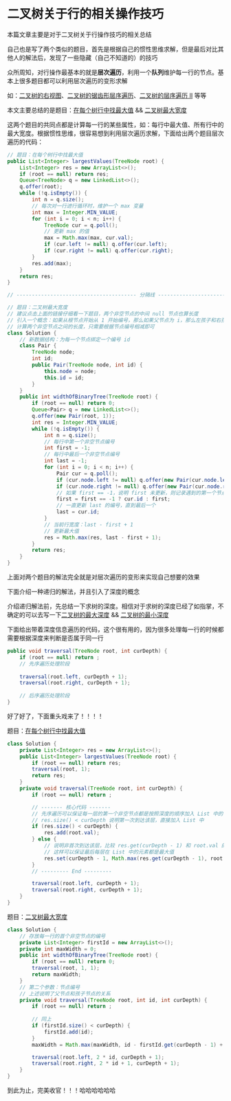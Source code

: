 # 二叉树关于行的相关操作技巧

本篇文章主要是对于二叉树关于行操作技巧的相关总结

自己也是写了两个类似的题目，首先是根据自己的惯性思维求解，但是最后对比其他人的解法后，发现了一些隐藏（自己不知道的）的技巧



众所周知，对行操作最基本的就是**层次遍历**，利用一个**队列**维护每一行的节点。基本上很多题目都可以利用层次遍历的变形求解

如：[二叉树的右视图](https://leetcode-cn.com/problems/binary-tree-right-side-view/)、[二叉树的锯齿形层序遍历](https://leetcode-cn.com/problems/binary-tree-zigzag-level-order-traversal/)、[二叉树的层序遍历 II](https://leetcode-cn.com/problems/binary-tree-level-order-traversal-ii/) 等等



本文主要总结的是题目：[在每个树行中找最大值](https://leetcode-cn.com/problems/find-largest-value-in-each-tree-row/) && [二叉树最大宽度](https://leetcode-cn.com/problems/maximum-width-of-binary-tree/)

这两个题目的共同点都是计算每一行的某些属性，如：每行中最大值、所有行中的最大宽度。根据惯性思维，很容易想到利用层次遍历求解，下面给出两个题目层次遍历的代码：

```java
// 题目：在每个树行中找最大值
public List<Integer> largestValues(TreeNode root) {
    List<Integer> res = new ArrayList<>();
    if (root == null) return res;
    Queue<TreeNode> q = new LinkedList<>();
    q.offer(root);
    while (!q.isEmpty()) {
        int n = q.size();
        // 每次对一行进行循环时，维护一个 max 变量
        int max = Integer.MIN_VALUE;
        for (int i = 0; i < n; i++) {
            TreeNode cur = q.poll();
            // 更新 max 的值
            max = Math.max(max, cur.val);
            if (cur.left != null) q.offer(cur.left);
            if (cur.right != null) q.offer(cur.right);
        }
        res.add(max);
    }
    return res;
}

// --------------------------------------- 分隔线 --------------------------------------

// 题目：二叉树最大宽度
// 建议点击上面的链接仔细看一下题目，两个非空节点的中间 null 节点也算长度
// 引入一个概念：如果从根节点开始从 1 开始编号，那么如果父节点为 i，那么左孩子和右孩子分别为 2*i，2*i+1
// 计算两个非空节点之间的长度，只需要根据节点编号相减即可
class Solution {
    // 新数据结构：为每一个节点绑定一个编号 id
    class Pair {
        TreeNode node;
        int id;
        public Pair(TreeNode node, int id) {
            this.node = node;
            this.id = id;
        }
    }
    public int widthOfBinaryTree(TreeNode root) {
        if (root == null) return 0;
        Queue<Pair> q = new LinkedList<>();
        q.offer(new Pair(root, 1));
        int res = Integer.MIN_VALUE;
        while (!q.isEmpty()) {
            int n = q.size();
            // 每行中第一个非空节点编号
            int first = -1;
            // 每行中最后一个非空节点编号
            int last = -1;
            for (int i = 0; i < n; i++) {
                Pair cur = q.poll();
                if (cur.node.left != null) q.offer(new Pair(cur.node.left, cur.id * 2));
                if (cur.node.right != null) q.offer(new Pair(cur.node.right, cur.id * 2 + 1));
                // 如果 first == -1，说明 first 未更新，则记录遇到的第一个节点编号
                first = first == -1 ? cur.id : first;
                // 一直更新 last 的编号，直到最后一个
                last = cur.id;
            }
            // 当前行宽度：last - first + 1
            // 更新最大值
            res = Math.max(res, last - first + 1);
        }
        return res;
    }
}
```



上面对两个题目的解法完全就是对层次遍历的变形来实现自己想要的效果

下面介绍一种递归的解法，并且引入了深度的概念

介绍递归解法前，先总结一下求树的深度。相信对于求树的深度已经了如指掌，不确定的可以去写一下[二叉树的最大深度](https://leetcode-cn.com/problems/maximum-depth-of-binary-tree/) && [二叉树的最小深度](https://leetcode-cn.com/problems/minimum-depth-of-binary-tree/)

下面给出带着深度信息遍历的代码，这个很有用的，因为很多处理每一行的时候都需要根据深度来判断是否属于同一行

```java
public void traversal(TreeNode root, int curDepth) {
    if (root == null) return ;
    // 先序遍历处理阶段
    
    traversal(root.left, curDepth + 1);
    traversal(root.right, curDepth + 1);
    
    // 后序遍历处理阶段
}
```





好了好了，下面重头戏来了！！！！

题目：[在每个树行中找最大值](https://leetcode-cn.com/problems/find-largest-value-in-each-tree-row/)

```java
class Solution {
    private List<Integer> res = new ArrayList<>();
    public List<Integer> largestValues(TreeNode root) {
        if (root == null) return res;
        traversal(root, 1);
        return res;
    }
    private void traversal(TreeNode root, int curDepth) {
        if (root == null) return ;

        // ------- 核心代码 -------
        // 先序遍历可以保证每一层的第一个非空节点都是按照深度的顺序加入 List 中的
        // res.size() < curDepth 说明第一次到达该层，直接加入 List 中
        if (res.size() < curDepth) {
            res.add(root.val);
        } else {
            // 说明非首次到达该层，比较 res.get(curDepth - 1) 和 root.val 的大小，取最大值，更新 List (curDepth - 1) 处值
            // 这样可以保证最后每层在 List 中的元素都是最大值
            res.set(curDepth - 1, Math.max(res.get(curDepth - 1), root.val));
        }
        // --------- End ---------

        traversal(root.left, curDepth + 1);
        traversal(root.right, curDepth + 1);
    }
}
```

题目：[二叉树最大宽度](https://leetcode-cn.com/problems/maximum-width-of-binary-tree/)

```java
class Solution {
    // 存放每一行的首个非空节点的编号
    private List<Integer> firstId = new ArrayList<>();
    private int maxWidth = 0;
    public int widthOfBinaryTree(TreeNode root) {
        if (root == null) return 0;
        traversal(root, 1, 1);
        return maxWidth;
    }
    // 第二个参数：节点编号
    // 上述说明了父节点和孩子节点的关系
    private void traversal(TreeNode root, int id, int curDepth) {
        if (root == null) return ;
        
        // 同上
        if (firstId.size() < curDepth) {
            firstId.add(id);
        }
        maxWidth = Math.max(maxWidth, id - firstId.get(curDepth - 1) + 1);

        traversal(root.left, 2 * id, curDepth + 1);
        traversal(root.right, 2 * id + 1, curDepth + 1);
    }
}
```



到此为止，完美收官！！！哈哈哈哈哈哈